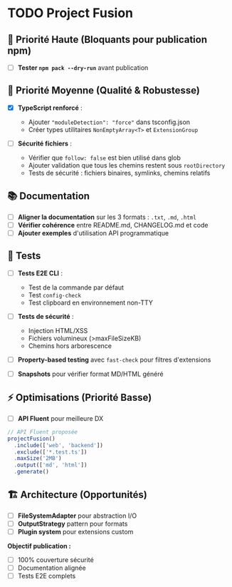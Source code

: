 # TODO Project Fusion

## 🚨 Priorité Haute (Bloquants pour publication npm)

- [ ] **Tester `npm pack --dry-run`** avant publication

## 🔧 Priorité Moyenne (Qualité & Robustesse)

- [x] **TypeScript renforcé** :
  - Ajouter `"moduleDetection": "force"` dans tsconfig.json
  - Créer types utilitaires `NonEmptyArray<T>` et `ExtensionGroup`

- [ ] **Sécurité fichiers** :
  - Vérifier que `follow: false` est bien utilisé dans glob
  - Ajouter validation que tous les chemins restent sous `rootDirectory`
  - Tests de sécurité : fichiers binaires, symlinks, chemins relatifs

## 📚 Documentation

- [ ] **Aligner la documentation** sur les 3 formats : `.txt`, `.md`, `.html`
- [ ] **Vérifier cohérence** entre README.md, CHANGELOG.md et code
- [ ] **Ajouter exemples** d'utilisation API programmatique

## 🧪 Tests

- [ ] **Tests E2E CLI** :
  - Test de la commande par défaut
  - Test `config-check`
  - Test clipboard en environnement non-TTY

- [ ] **Tests de sécurité** :
  - Injection HTML/XSS
  - Fichiers volumineux (>maxFileSizeKB)
  - Chemins hors arborescence

- [ ] **Property-based testing** avec `fast-check` pour filtres d'extensions
- [ ] **Snapshots** pour vérifier format MD/HTML généré

## ⚡ Optimisations (Priorité Basse)

- [ ] **API Fluent** pour meilleure DX

```javascript
// API Fluent proposée
projectFusion()
  .include(['web', 'backend'])
  .exclude(['*.test.ts'])
  .maxSize('2MB')
  .output(['md', 'html'])
  .generate()
```

## 🏗️ Architecture (Opportunités)

- [ ] **FileSystemAdapter** pour abstraction I/O
- [ ] **OutputStrategy** pattern pour formats
- [ ] **Plugin system** pour extensions custom

**Objectif publication :**
- [ ] 100% couverture sécurité
- [ ] Documentation alignée
- [ ] Tests E2E complets